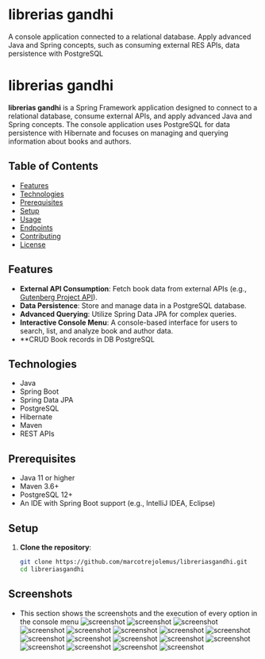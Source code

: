 # librerias gandhi
A console application connected to a relational database. Apply advanced Java and Spring concepts, such as consuming external RES APIs, data persistence with PostgreSQL
# librerias gandhi

**librerias gandhi** is a Spring Framework application designed to connect to a relational database, consume external APIs, and apply advanced Java and Spring concepts. The console application uses PostgreSQL for data persistence with Hibernate and focuses on managing and querying information about books and authors.

## Table of Contents

- [Features](#features)
- [Technologies](#technologies)
- [Prerequisites](#prerequisites)
- [Setup](#setup)
- [Usage](#usage)
- [Endpoints](#endpoints)
- [Contributing](#contributing)
- [License](#license)

## Features

- **External API Consumption**: Fetch book data from external APIs (e.g., [Gutenberg Project API](https://gutendex.com)).
- **Data Persistence**: Store and manage data in a PostgreSQL database.
- **Advanced Querying**: Utilize Spring Data JPA for complex queries.
- **Interactive Console Menu**: A console-based interface for users to search, list, and analyze book and author data.
- **CRUD Book records in DB PostgreSQL

## Technologies

- Java
- Spring Boot
- Spring Data JPA
- PostgreSQL
- Hibernate
- Maven
- REST APIs

## Prerequisites

- Java 11 or higher
- Maven 3.6+
- PostgreSQL 12+
- An IDE with Spring Boot support (e.g., IntelliJ IDEA, Eclipse)

## Setup

1. **Clone the repository**:
   ```bash
   git clone https://github.com/marcotrejolemus/libreriasgandhi.git
   cd libreriasgandhi
## Screenshots
- This section shows the screenshots and the execution of every option in the console menu
![screenshot](https://github.com/marcotrejolemus/libreriasgandhi/blob/main/assets/Screenshot_1.jpg)
![screenshot](https://github.com/marcotrejolemus/libreriasgandhi/blob/main/assets/Screenshot_2.jpg)
![screenshot](https://github.com/marcotrejolemus/libreriasgandhi/blob/main/assets/Screenshot_3.jpg)
![screenshot](https://github.com/marcotrejolemus/libreriasgandhi/blob/main/assets/Screenshot_4.jpg)
![screenshot](https://github.com/marcotrejolemus/libreriasgandhi/blob/main/assets/Screenshot_5.jpg)
![screenshot](https://github.com/marcotrejolemus/libreriasgandhi/blob/main/assets/Screenshot_6.jpg)
![screenshot](https://github.com/marcotrejolemus/libreriasgandhi/blob/main/assets/Screenshot_7.jpg)
![screenshot](https://github.com/marcotrejolemus/libreriasgandhi/blob/main/assets/Screenshot_8.jpg)
![screenshot](https://github.com/marcotrejolemus/libreriasgandhi/blob/main/assets/Screenshot_9.jpg)
![screenshot](https://github.com/marcotrejolemus/libreriasgandhi/blob/main/assets/Screenshot_10.jpg)
![screenshot](https://github.com/marcotrejolemus/libreriasgandhi/blob/main/assets/Screenshot_11.jpg)
![screenshot](https://github.com/marcotrejolemus/libreriasgandhi/blob/main/assets/Screenshot_12.jpg)
![screenshot](https://github.com/marcotrejolemus/libreriasgandhi/blob/main/assets/Screenshot_13.jpg)
![screenshot](https://github.com/marcotrejolemus/libreriasgandhi/blob/main/assets/Screenshot_14.jpg)
![screenshot](https://github.com/marcotrejolemus/libreriasgandhi/blob/main/assets/Screenshot_15.jpg)
![screenshot](https://github.com/marcotrejolemus/libreriasgandhi/blob/main/assets/Screenshot_16-PostGreSQLDB.png)
![screenshot](https://github.com/marcotrejolemus/libreriasgandhi/blob/main/assets/Screenshot_17-RestAPIGutendex.png)
